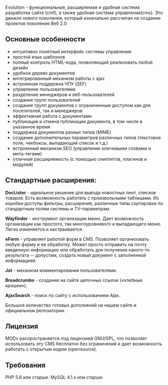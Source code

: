 Evolution - функциональная, расширяемая и удобная система разработки сайта (cmf), а также удобная система управления(cms). Это движок нового поколения, который изначально рассчитан на создание проектов поколения Веб 2.0

## Основные особенности ##
- интуитивно понятный интерфейс системы управления
- простой язык шаблонов
- полный контроль HTML-кода, позволяющий реализовать любой дизайн
- удобное дерево документов
- интегрированный механизм работы с ajax
- встроенная поддержка ЧПУ (SEF)
- управление пользователями
- разделение менеджеров и веб-пользователей
- создание групп пользователей
- создание групп документов с ограниченным доступом как для посетителей, так и менеджеров
- эффективная работа с документами
- публикация и отмена публикации документа, в том числе в указанное время
- поддержка документов разных типов (MIME)
- создание дополнительных параметров различных типов (текстовое поле, чекбоксы, выпадающий список и т.д.)
- встроенный механизм SEO (управление ключевыми словами и мета-тегами)
- отличная расширяемость (с помощью сниппетов, плагинов и модулей)

## Стандартные расширения: ##

**DocLister** - идеальное решение для вывода новостных лент, списков товаров.  Есть возможность работать с произвольными таблицами.
Из коробки доступы фильтры, расширения, различные типы сортировки по стандартным полям системы и TV-параметрам.

**Wayfinder** - инструмент организации меню. Дает возможность организации как простого, так многоуровневого и выпадающего меню. Легко изменяется и настраивается.

**eForm** - управляет работой форм в CMS. Позволяет организовать любую форму и ее обработку. Может просто отправить на почту введенную информацию или обработать для получения какого-то результата -- допустим, создать новый документ с заполненной информацией.

**Jot** - механизм комментарования пользователями.

**Breadcrumbs** - создание на сайте цепочных ссылок («хлебные крошки»).

**AjaxSearch** - поиск по сайту с использованием Ajax.

Большое количество готовых дополнений на нашем сайте и официальном репозитории.

## Лицензия ## 

MODx распространяется под лицензией GNU/GPL, что позволяет использовать эту CMS бесплатно без ограничений и дает возможность работать с открытым кодом (opensource).

## Требования ##

PHP 5.6 или старше. MySQL 4.1.x или старше.